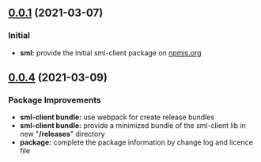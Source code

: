 ## [0.0.1](https://github.com/GELight/sml-client) (2021-03-07)

### Initial 

* **sml:** provide the initial sml-client package on [npmjs.org](https://www.npmjs.com/package/@gelight/sml-client)

## [0.0.4](https://github.com/GELight/sml-client) (2021-03-09)

### Package Improvements

* **sml-client bundle:** use webpack for create release bundles
* **sml-client bundle:** provide a minimized bundle of the sml-client lib in new "**/releases**" directory
* **package:** complete the package information by change log and licence file
